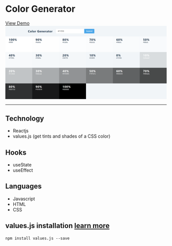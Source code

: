 # Color Generator

[View Demo](https://color-generator-proj.netlify.app)
![Color Generator](/public/color-generator-preview.png)

---

## Technology

- Reactjs
- values.js (get tints and shades of a CSS color)

## Hooks

- useState
- useEffect

## Languages

- Javascript
- HTML
- CSS

## values.js installation [learn more](https://noeldelgado.github.io/values.js/)

    npm install values.js --save
